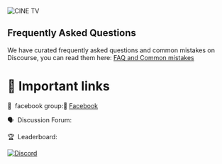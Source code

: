 ![CINE TV](https://www.ukchinafilm.com/wp-content/uploads/2021/03/UCFC-Logo-ENGCN.png)


## Frequently Asked Questions

We have curated frequently asked questions and common mistakes on Discourse, you can read them here: [FAQ and Common mistakes](https://watching.nwsautodaily.com/zh/)


# 📎 Important links


💪 &nbsp;facebook group:📎  [Facebook](https://www.facebook.com/groups/548039300909916/posts/554770153570164)

🗣️ &nbsp;Discussion Forum: 

🏆 &nbsp;Leaderboard: 


[![Discord](https://img.shields.io/discord/565639094860775436.svg)](https://discord.gg/hAuevqx9Tj)

